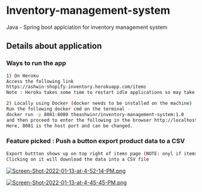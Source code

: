 # Inventory-management-system

Java - Spring boot applciation for inventory management system

## Details about application

### Ways to run the app
```bash
1) On Heroku 
Access the following link
https://ashwin-shopify-inventory.herokuapp.com/items
Note : Heroku takes some time to restart idle applications so may take some time to work on first try.

2) Locally using Docker (docker needs to be installed on the machine)
Run the following docker cmd on the terminal -
docker run -p 8081:8080 theashwinr/inventory-management-system:1.0
and then proceed to enter the following in the browser http://localhost:8081/items
Here, 8081 is the host port and can be changed.
```
### Feature picked : Push a button export product data to a CSV
```bash
Export buttton shows up on top right of items page (NOTE: onyl if items exist)
Clicking on it will download the data into a CSV file
 ```
[![Screen-Shot-2022-01-13-at-4-52-14-PM.png](https://i.postimg.cc/dt3rxLqW/Screen-Shot-2022-01-13-at-4-52-14-PM.png)](https://postimg.cc/6ys8764R)

[![Screen-Shot-2022-01-13-at-4-45-45-PM.png](https://i.postimg.cc/nhLRTH5Z/Screen-Shot-2022-01-13-at-4-45-45-PM.png)](https://postimg.cc/TpZJ3XfH)
